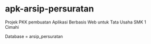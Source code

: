 # apk-arsip-persuratan
Projek PKK pembuatan Aplikasi Berbasis Web untuk Tata Usaha SMK 1 Cimahi

Database   = arsip_persuratan
